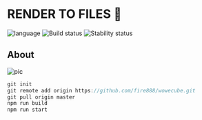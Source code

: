 # RENDER TO FILES :floppy_disk: # 

![language](https://img.shields.io/badge/code-es6-green.svg) 
![Build status](https://img.shields.io/badge/build-passing-green.svg) 
![Stability status](https://img.shields.io/badge/stability-stable-green.svg) 


About
------------   
  
  
![pic](https://github.com/fire888/wowecube/blob/master/src/assets/preview.jpg)

```javascript
git init
git remote add origin https://github.com/fire888/wowecube.git
git pull origin master
npm run build
npm run start
```
